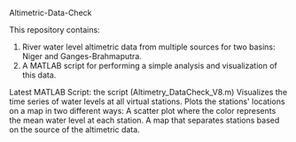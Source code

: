 Altimetric-Data-Check


This repository contains:
1. River water level altimetric data from multiple sources for two basins: Niger and Ganges-Brahmaputra.
2. A MATLAB script for performing a simple analysis and visualization of this data.


Latest MATLAB Script:
the script (Altimetry_DataCheck_V8.m) Visualizes the time series of water levels at all virtual stations. Plots the stations' locations on a map in two different ways:
A scatter plot where the color represents the mean water level at each station.
A map that separates stations based on the source of the altimetric data.
